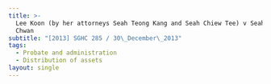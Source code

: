 ```yaml
---
title: >-
  Lee Koon (by her attorneys Seah Teong Kang and Seah Chiew Tee) v Seah Yong
  Chwan
subtitle: "[2013] SGHC 285 / 30\_December\_2013"
tags:
  - Probate and administration
  - Distribution of assets
layout: single
---
```


